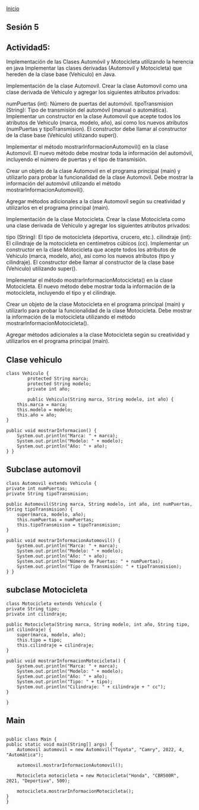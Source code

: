<!-- No borrar o modificar -->
[Inicio](./index.md)

## Sesión 5 


<!-- Su documentación aquí -->


## Actividad5: 
Implementación de las Clases Automóvil y Motocicleta utilizando la herencia en java
Implementar las clases derivadas (Automovil y Motocicleta) que hereden de la clase base (Vehiculo) en Java.


Implementación de la clase Automovil.
Crear la clase Automovil como una clase derivada de Vehiculo y agregar los siguientes atributos privados:

numPuertas (int): Número de puertas del automóvil.
tipoTransmision (String): Tipo de transmisión del automóvil (manual o automática).
Implementar un constructor en la clase Automovil que acepte todos los atributos de Vehiculo (marca, modelo, año), así como los nuevos atributos (numPuertas y tipoTransmision). El constructor debe llamar al constructor de la clase base (Vehiculo) utilizando super().

Implementar el método mostrarInformacionAutomovil() en la clase Automovil. El nuevo método debe mostrar toda la información del automóvil, incluyendo el número de puertas y el tipo de transmisión.

Crear un objeto de la clase Automovil en el programa principal (main) y utilizarlo para probar la funcionalidad de la clase Automovil. Debe mostrar la información del automóvil utilizando el método mostrarInformacionAutomovil().

Agregar métodos adicionales a la clase Automovil según su creatividad y utilizarlos en el programa principal (main).

Implementación de la clase Motocicleta.
Crear la clase Motocicleta como una clase derivada de Vehiculo y agregar los siguientes atributos privados:

tipo (String): El tipo de motocicleta (deportiva, crucero, etc.).
cilindraje (int): El cilindraje de la motocicleta en centímetros cúbicos (cc).
Implementar un constructor en la clase Motocicleta que acepte todos los atributos de Vehiculo (marca, modelo, año), así como los nuevos atributos (tipo y cilindraje). El constructor debe llamar al constructor de la clase base (Vehiculo) utilizando super().

Implementar el método mostrarInformacionMotocicleta() en la clase Motocicleta. El nuevo método debe mostrar toda la información de la motocicleta, incluyendo el tipo y el cilindraje.

Crear un objeto de la clase Motocicleta en el programa principal (main) y utilizarlo para probar la funcionalidad de la clase Motocicleta. Debe mostrar la información de la motocicleta utilizando el método mostrarInformacionMotocicleta().

Agregar métodos adicionales a la clase Motocicleta según su creatividad y utilizarlos en el programa principal (main).



## Clase vehiculo
```
class Vehiculo {
        protected String marca;
        protected String modelo;
        private int año;

        public Vehiculo(String marca, String modelo, int año) {
    this.marca = marca;
    this.modelo = modelo;
    this.año = año;
}

public void mostrarInformacion() {
    System.out.println("Marca: " + marca);
    System.out.println("Modelo: " + modelo);
    System.out.println("Año: " + año);
} }
```
## Subclase automovil

```
class Automovil extends Vehiculo {
private int numPuertas;
private String tipoTransmision;

public Automovil(String marca, String modelo, int año, int numPuertas, String tipoTransmision) {
    super(marca, modelo, año);
    this.numPuertas = numPuertas;
    this.tipoTransmision = tipoTransmision;
}

public void mostrarInformacionAutomovil() {
    System.out.println("Marca: " + marca);
    System.out.println("Modelo: " + modelo);
    System.out.println("Año: " + año);
    System.out.println("Número de Puertas: " + numPuertas);
    System.out.println("Tipo de Transmisión: " + tipoTransmision);
} }
```
## subclase Motocicleta

```
class Motocicleta extends Vehiculo {
private String tipo;
private int cilindraje;

public Motocicleta(String marca, String modelo, int año, String tipo, int cilindraje) {
    super(marca, modelo, año);
    this.tipo = tipo;
    this.cilindraje = cilindraje;
}

public void mostrarInformacionMotocicleta() {
    System.out.println("Marca: " + marca);
    System.out.println("Modelo: " + modelo);
    System.out.println("Año: " + año);
    System.out.println("Tipo: " + tipo);
    System.out.println("Cilindraje: " + cilindraje + " cc");
}

}

```

## Main

```

public class Main {
public static void main(String[] args) {
    Automovil automovil = new Automovil("Toyota", "Camry", 2022, 4, "Automática");
    
    automovil.mostrarInformacionAutomovil();
    
    Motocicleta motocicleta = new Motocicleta("Honda", "CBR500R", 2021, "Deportiva", 500);
    
    motocicleta.mostrarInformacionMotocicleta();
} 
}

```